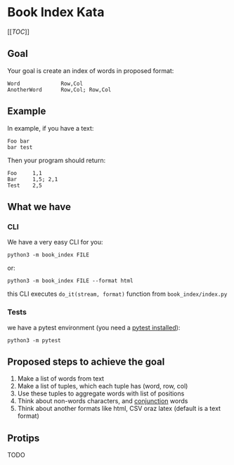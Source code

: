 # Book Index Kata

[[_TOC_]]

## Goal

Your goal is create an index of words in proposed format:

```
Word             Row,Col
AnotherWord      Row,Col; Row,Col
```

## Example

In example, if you have a text:

```
Foo bar
bar test
```

Then your program should return:

```
Foo     1,1
Bar     1,5; 2,1
Test    2,5
```

## What we have

### CLI

We have a very easy CLI for you:

```
python3 -m book_index FILE
```

or:

```
python3 -m book_index FILE --format html
```

this CLI executes `do_it(stream, format)` function from `book_index/index.py`

### Tests

we have a pytest environment (you need a [pytest installed](https://docs.pytest.org/en/stable/getting-started.html#install-pytest)):

```
python3 -m pytest
```

## Proposed steps to achieve the goal

1. Make a list of words from text
2. Make a list of tuples, which each tuple has (word, row, col)
3. Use these tuples to aggregate words with list of positions
4. Think about non-words characters, and [conjunction](https://en.wikipedia.org/wiki/Conjunction_%28grammar%29) words
5. Think about another formats like html, CSV oraz latex (default is a text format)

## Protips

TODO
